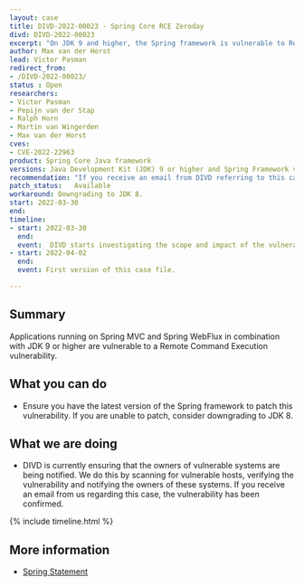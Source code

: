 ```yaml
---
layout: case
title: DIVD-2022-00023 - Spring Core RCE Zeroday
divd: DIVD-2022-00023
excerpt: "On JDK 9 and higher, the Spring framework is vulnerable to Remote Command Execution. DIVD is actively notifying owners of vulnerable systems."
author: Max van der Horst
lead: Victor Pasman
redirect_from:
- /DIVD-2022-00023/
status : Open
researchers:
- Victor Pasman
- Pepijn van der Stap
- Ralph Horn
- Martin van Wingerden
- Max van der Horst
cves: 
- CVE-2022-22963
product: Spring Core Java framework
versions: Java Development Kit (JDK) 9 or higher and Spring Framework versions 5.3.0 to 5.3.17, 5.2.0 to 5.2.19 and older versions.
recommendation: "If you receive an email from DIVD referring to this case, the vulnerability has been confirmed. Please update to Spring Framework 5.3.18 and 5.2.20 or greater. If you are not able to do so, please consider downgrading to Java 8. Tomcat installations have the option of upgrading to mitigate the vulnerability."
patch_status:	Available
workaround: Downgrading to JDK 8.
start: 2022-03-30
end:
timeline:
- start: 2022-03-30
  end:
  event:  DIVD starts investigating the scope and impact of the vulnerability.
- start: 2022-04-02
  end:	
  event: First version of this case file.

---
```

## Summary

Applications running on Spring MVC and Spring WebFlux in combination with JDK 9 or higher are vulnerable to a Remote Command Execution vulnerability.

## What you can do

* Ensure you have the latest version of the Spring framework to patch this vulnerability. If you are unable to patch, consider downgrading to JDK 8.

## What we are doing

* DIVD is currently ensuring that the owners of vulnerable systems are being notified. We do this by scanning for vulnerable hosts, verifying the 
vulnerability and notifying the owners of these systems. If you receive an email from us regarding this case, the vulnerability has been confirmed.

{% include timeline.html %}

## More information
* [Spring Statement](https://spring.io/blog/2022/03/31/spring-framework-rce-early-announcement)
